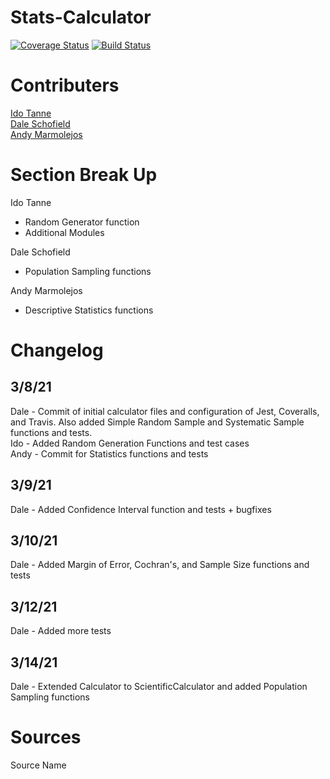 # Stats-Calculator
[![Coverage Status](https://coveralls.io/repos/github/IS219-Spring21/Stats-Calculator/badge.svg?branch=master)](https://coveralls.io/github/IS219-Spring21/Stats-Calculator?branch=master)
[![Build Status](https://travis-ci.com/IS219-Spring21/Stats-Calculator.svg?branch=master)](https://travis-ci.com/IS219-Spring21/Stats-Calculator)

# Contributers
[Ido Tanne](https://github.com/itanne99)<br>
[Dale Schofield](https://github.com/djs93)<br>
[Andy Marmolejos](https://github.com/andyrm8052)<br>

# Section Break Up
Ido Tanne
  - Random Generator function
  - Additional Modules

Dale Schofield
  - Population Sampling functions

Andy Marmolejos
  - Descriptive Statistics functions

# Changelog
## 3/8/21
  Dale - Commit of initial calculator files and configuration of Jest, Coveralls, and Travis. Also added Simple Random Sample and Systematic Sample functions and tests. <br>
  Ido - Added Random Generation Functions and test cases <br>
  Andy - Commit for Statistics functions and tests
## 3/9/21
Dale - Added Confidence Interval function and tests + bugfixes<br>
## 3/10/21
Dale - Added Margin of Error, Cochran's, and Sample Size functions and tests<br>
## 3/12/21
Dale - Added more tests<br>
## 3/14/21
Dale - Extended Calculator to ScientificCalculator and added Population Sampling functions<br>
# Sources

Source Name
